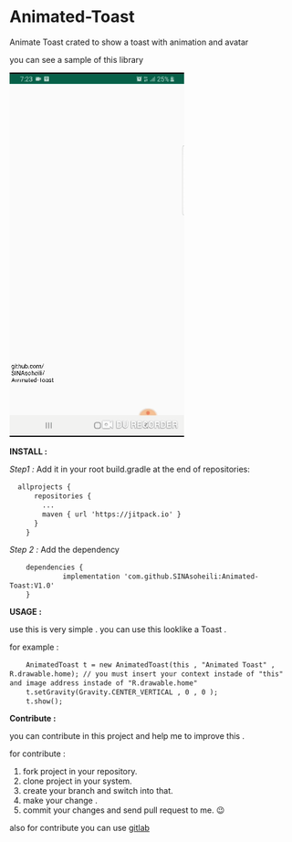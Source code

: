 # Animated-Toast
Animate Toast crated to show a toast with animation and avatar

you can see a sample of this library 

![here](https://github.com/SINAsoheili/Animated-Toast/blob/master/sample.gif)

**INSTALL :** 

*Step1 :*
Add it in your root build.gradle at the end of repositories:

```
  allprojects {
      repositories {
        ...
        maven { url 'https://jitpack.io' }
      }
    }
```    
    
*Step 2 :*
Add the dependency

```
    dependencies {
             implementation 'com.github.SINAsoheili:Animated-Toast:V1.0'
    }
```    
    
**USAGE :**

use this is very simple . you can use this looklike a Toast .

for example :

        AnimatedToast t = new AnimatedToast(this , "Animated Toast" , R.drawable.home); // you must insert your context instade of "this" and image address instade of "R.drawable.home"
        t.setGravity(Gravity.CENTER_VERTICAL , 0 , 0 );
        t.show();
                

**Contribute :**

you can contribute in this project and help me to improve this .

for contribute :

1. fork project in your repository.
2. clone project in your system.
3. create your branch and switch into that.
4. make your change .
5. commit your changes and send pull request to me. :wink:

also for contribute you can use [gitlab](https://gitlab.com/SINAsoheili)

